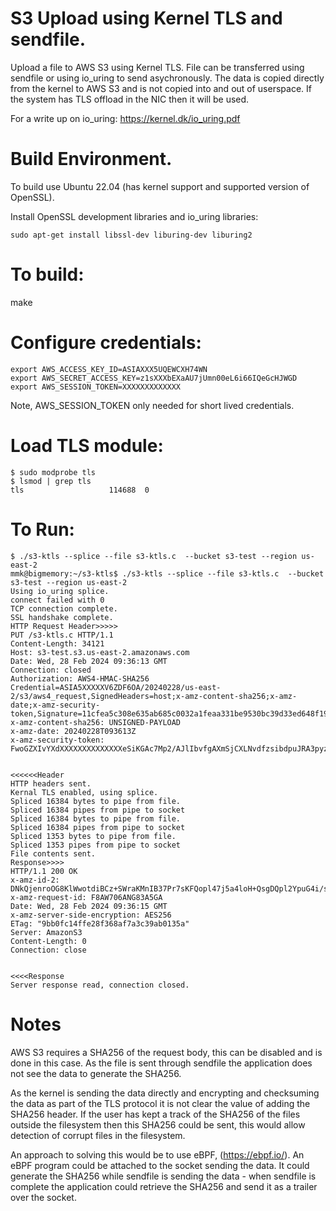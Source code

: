 # S3 Upload using Kernel TLS and sendfile.

Upload a file to AWS S3 using Kernel TLS. 
File can be transferred using sendfile or
using io_uring to send asychronously.
The data is copied directly from
the kernel to AWS S3 and is not copied
into and out of userspace. If the system has
TLS offload in the NIC then it will be used.

For a write up on io_uring:
https://kernel.dk/io_uring.pdf

# Build Environment.
To build use Ubuntu 22.04 (has kernel
support and supported version of OpenSSL).

Install OpenSSL development libraries and io_uring libraries:
```
sudo apt-get install libssl-dev liburing-dev liburing2
```

# To build:
make

# Configure credentials:
```
export AWS_ACCESS_KEY_ID=ASIAXXX5UQEWCXH74WN
export AWS_SECRET_ACCESS_KEY=z1sXXXbEXaAU7jUmn00eL6i66IQeGcHJWGD
export AWS_SESSION_TOKEN=XXXXXXXXXXXXX
```
Note, AWS_SESSION_TOKEN only needed for short lived credentials.

# Load TLS module:
```
$ sudo modprobe tls
$ lsmod | grep tls
tls                   114688  0
```

# To Run:
```
$ ./s3-ktls --splice --file s3-ktls.c  --bucket s3-test --region us-east-2
mmk@bigmemory:~/s3-ktls$ ./s3-ktls --splice --file s3-ktls.c  --bucket s3-test --region us-east-2
Using io_uring splice.
connect failed with 0
TCP connection complete.
SSL handshake complete.
HTTP Request Header>>>>>
PUT /s3-ktls.c HTTP/1.1
Content-Length: 34121
Host: s3-test.s3.us-east-2.amazonaws.com
Date: Wed, 28 Feb 2024 09:36:13 GMT
Connection: closed
Authorization: AWS4-HMAC-SHA256 Credential=ASIA5XXXXXV6ZDF6OA/20240228/us-east-2/s3/aws4_request,SignedHeaders=host;x-amz-content-sha256;x-amz-date;x-amz-security-token,Signature=11cfea5c308e635ab685c0032a1feaa331be9530bc39d33ed648f1912b3756e5
x-amz-content-sha256: UNSIGNED-PAYLOAD
x-amz-date: 20240228T093613Z
x-amz-security-token: FwoGZXIvYXdXXXXXXXXXXXXXXeSiKGAc7Mp2/AJlIbvfgAXmSjCXLNvdfzsibdpuJRA3pyzpeQ7ZRiLfxTM+A22BfYEkoPMaw9cHVWguQoYsGwH+7WjLDp50lI/PLatyukEi6zamSqFHudXaR9K4/oIxn1N3mQLg0/bz5tAvhih7n9GwD6+vTLTSI7p14bbSepkpiDlSNRrbN+vt3RKMTr+64GMijg4u7PyTVgH1vTeLsmpuDht5w35ELDjgqV4uhHTOycMzx80rAo9quf


<<<<<<Header
HTTP headers sent.
Kernal TLS enabled, using splice.
Spliced 16384 bytes to pipe from file.
Spliced 16384 pipes from pipe to socket
Spliced 16384 bytes to pipe from file.
Spliced 16384 pipes from pipe to socket
Spliced 1353 bytes to pipe from file.
Spliced 1353 pipes from pipe to socket
File contents sent.
Response>>>>
HTTP/1.1 200 OK
x-amz-id-2: DNkQjenroOG8KlWwotdiBCz+SWraKMnIB37Pr7sKFQopl47j5a4loH+QsgDQpl2YpuG4i/sx+nY=
x-amz-request-id: F8AW706ANG83A5GA
Date: Wed, 28 Feb 2024 09:36:15 GMT
x-amz-server-side-encryption: AES256
ETag: "9bb0fc14ffe28f368af7a3c39ab0135a"
Server: AmazonS3
Content-Length: 0
Connection: close


<<<<Response
Server response read, connection closed.

```

# Notes
AWS S3 requires a SHA256 of the request body, this can be disabled
and is done in this case. As the file is sent through sendfile the
application does not see the data to generate the SHA256.

As the kernel is sending the data directly and encrypting and
checksuming the data as part of the TLS protocol it is not clear the value
of adding the SHA256 header. If the user has kept a track of the 
SHA256 of the files outside the filesystem then this SHA256 could be sent,
this would allow detection of corrupt files in the filesystem.

An approach to solving this would be to use eBPF, (https://ebpf.io/). An
eBPF program could be attached to the socket sending the data. It could
generate the SHA256 while sendfile is sending the data - when sendfile is
complete the application could retrieve the SHA256 and send it as a trailer
over the socket. 


